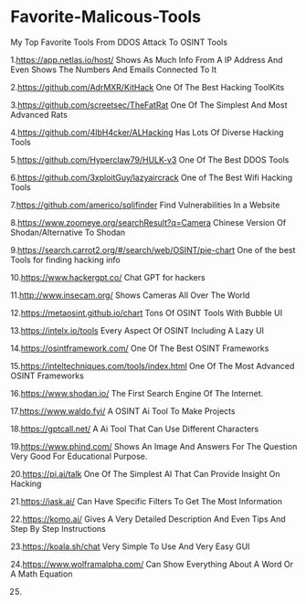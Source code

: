 # Favorite-Malicous-Tools
My Top Favorite Tools From DDOS Attack To OSINT Tools

1.https://app.netlas.io/host/ Shows As Much Info From A IP Address And Even Shows The Numbers And Emails Connected To It

2.https://github.com/AdrMXR/KitHack  One Of The Best Hacking ToolKits

3.https://github.com/screetsec/TheFatRat One Of The Simplest And Most Advanced Rats

4.https://github.com/4lbH4cker/ALHacking Has Lots Of Diverse Hacking Tools

5.https://github.com/Hyperclaw79/HULK-v3 One Of The Best DDOS Tools

6.https://github.com/3xploitGuy/lazyaircrack One of The Best Wifi Hacking Tools 

7.https://github.com/americo/sqlifinder Find Vulnerabilities In a Website

8.https://www.zoomeye.org/searchResult?q=Camera Chinese Version Of Shodan/Alternative To Shodan

9.https://search.carrot2.org/#/search/web/OSINT/pie-chart One of the best Tools for finding hacking info

10.https://www.hackergpt.co/ Chat GPT for hackers

11.http://www.insecam.org/ Shows Cameras All Over The World

12.https://metaosint.github.io/chart Tons Of OSINT Tools With Bubble UI

13.https://intelx.io/tools Every Aspect Of OSINT Including A Lazy UI

14.https://osintframework.com/ One Of The Best OSINT Frameworks

15.https://inteltechniques.com/tools/index.html One Of The Most Advanced OSINT Frameworks

16.https://www.shodan.io/ The First Search Engine Of The Internet.

17.https://www.waldo.fyi/ A OSINT Ai Tool To Make Projects

18.https://gptcall.net/ A Ai Tool That Can Use Different Characters

19.https://www.phind.com/ Shows An Image And Answers For The Question Very Good For Educational Purpose.

20.https://pi.ai/talk One Of The Simplest AI That Can Provide Insight On Hacking

21.https://iask.ai/ Can Have Specific Filters To Get The Most Information

22.https://komo.ai/ Gives A Very Detailed Description And Even Tips And Step By Step Instructions

23.https://koala.sh/chat Very Simple To Use And Very Easy GUI

24.https://www.wolframalpha.com/ Can Show Everything About A Word Or A Math Equation

25.

